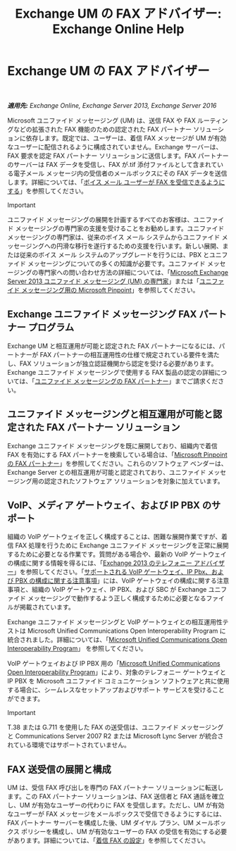 ﻿---
title: 'Exchange UM の FAX アドバイザー: Exchange Online Help'
TOCTitle: Exchange UM の FAX アドバイザー
ms:assetid: 928a466d-cc0c-4160-bd4c-f0fc76b038d4
ms:mtpsurl: https://technet.microsoft.com/ja-jp/library/Ee364747(v=EXCHG.150)
ms:contentKeyID: 52057461
ms.date: 05/22/2018
mtps_version: v=EXCHG.150
ms.translationtype: HT
---

# Exchange UM の FAX アドバイザー

 

_**適用先:** Exchange Online, Exchange Server 2013, Exchange Server 2016_

Microsoft ユニファイド メッセージング (UM) は、送信 FAX や FAX ルーティングなどの拡張された FAX 機能のための認定された FAX パートナー ソリューションに依存します。既定では、ユーザーは、着信 FAX メッセージが UM が有効なユーザーに配信されるように構成されていません。Exchange サーバーは、FAX 要求を認定 FAX パートナー ソリューションに送信します。FAX パートナーのサーバーは FAX データを受信し、FAX が.tif 添付ファイルとして含まれている電子メール メッセージ内の受信者のメールボックスにその FAX データを送信します。詳細については、「[ボイス メール ユーザーが FAX を受信できるようにする](enable-voice-mail-users-to-receive-faxes-exchange-2013-help.md)」を参照してください。


> [!IMPORTANT]
> ユニファイド メッセージングの展開を計画するすべてのお客様は、ユニファイド メッセージングの専門家の支援を受けることをお勧めします。ユニファイド メッセージングの専門家は、従来のボイス メール システムからユニファイド メッセージングへの円滑な移行を遂行するための支援を行います。新しい展開、または従来のボイス メール システムのアップグレードを行うには、PBX とユニファイド メッセージングについての多くの知識が必要です。ユニファイド メッセージングの専門家への問い合わせ方法の詳細については、「<A href="http://go.microsoft.com/fwlink/p/?linkid=262708">Microsoft Exchange Server 2013 ユニファイド メッセージング (UM) の専門家</A>」または「<A href="https://go.microsoft.com/fwlink/p/?linkid=261951">ユニファイド メッセージング用の Microsoft Pinpoint</A>」を参照してください。



## Exchange ユニファイド メッセージング FAX パートナー プログラム

Exchange UM と相互運用が可能と認定された FAX パートナーになるには、パートナーが FAX パートナーの相互運用性の仕様で規定されている要件を満たし、FAX ソリューションが独立認証機関から認定を受ける必要があります。Exchange ユニファイド メッセージングで使用する FAX 製品の認定の詳細については、「[ユニファイド メッセージングの FAX パートナー](mailto:fax-part@microsoft.com)」までご請求ください。

## ユニファイド メッセージングと相互運用が可能と認定された FAX パートナー ソリューション

Exchange ユニファイド メッセージングを既に展開しており、組織内で着信 FAX を有効にする FAX パートナーを検索している場合は、「[Microsoft Pinpoint の FAX パートナー](https://go.microsoft.com/fwlink/p/?linkid=190238)」を参照してください。これらのソフトウェア ベンダーは、Exchange Server との相互運用が可能と認定されており、ユニファイド メッセージング用の認定されたソフトウェア ソリューションを対象に加えています。

## VoIP、メディア ゲートウェイ、および IP PBX のサポート

組織の VoIP ゲートウェイを正しく構成することは、困難な展開作業ですが、着信 FAX 処理を行うために Exchange ユニファイド メッセージングを正常に展開するために必要となる作業です。質問がある場合や、最新の VoIP ゲートウェイの構成に関する情報を得るには、「[Exchange 2013 のテレフォニー アドバイザー](telephony-advisor-for-exchange-2013-exchange-2013-help.md)」を参照してください。「[サポートされる VoIP ゲートウェイ、IP Pbx、および PBX の構成に関する注意事項](configuration-notes-for-supported-voip-gateways-ip-pbxs-and-pbxs-exchange-2013-help.md)」には、VoIP ゲートウェイの構成に関する注意事項と、組織の VoIP ゲートウェイ、IP PBX、および SBC が Exchange ユニファイド メッセージングで動作するよう正しく構成するために必要となるファイルが掲載されています。

Exchange ユニファイド メッセージングと VoIP ゲートウェイとの相互運用性テストは Microsoft Unified Communications Open Interoperability Program に統合されました。詳細については、「[Microsoft Unified Communications Open Interoperability Program](http://go.microsoft.com/fwlink/p/?linkid=140722)」 を参照してください。

VoIP ゲートウェイおよび IP PBX 用の「[Microsoft Unified Communications Open Interoperability Program](http://go.microsoft.com/fwlink/p/?linkid=140722)」により、対象のテレフォニー ゲートウェイと IP PBX を Microsoft ユニファイド コミュニケーション ソフトウェアと共に使用する場合に、シームレスなセットアップおよびサポート サービスを受けることができます。


> [!IMPORTANT]
> T.38 または G.711 を使用した FAX の送受信は、ユニファイド メッセージングと Communications Server 2007 R2 または Microsoft Lync Server が統合されている環境ではサポートされていません。



## FAX 送受信の展開と構成

UM は、受信 FAX 呼び出しを専門の FAX パートナー ソリューションに転送します。この FAX パートナー ソリューションは、FAX 送信者と FAX 通話を確立し、UM が有効なユーザーの代わりに FAX を受信します。ただし、UM が有効なユーザーが FAX メッセージをメールボックスで受信できるようにするには、FAX パートナー サーバーを構成した後、UM ダイヤル プラン、UM メールボックス ポリシーを構成し、UM が有効なユーザーの FAX の受信を有効にする必要があります。詳細については、「[着信 FAX の設定](setting-up-incoming-faxing-exchange-2013-help.md)」を参照してください。

